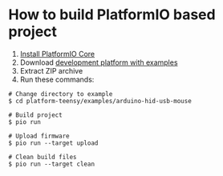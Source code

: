 How to build PlatformIO based project
=====================================

1. [Install PlatformIO Core](http://docs.platformio.org/page/core.html)
2. Download [development platform with examples](https://github.com/platformio/platform-teensy/archive/develop.zip)
3. Extract ZIP archive
4. Run these commands:

```shell
# Change directory to example
$ cd platform-teensy/examples/arduino-hid-usb-mouse

# Build project
$ pio run

# Upload firmware
$ pio run --target upload

# Clean build files
$ pio run --target clean
```
